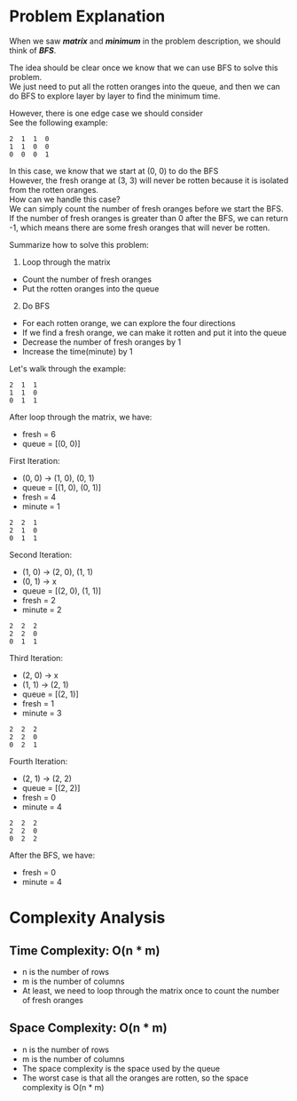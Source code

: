 # Problem Explanation

When we saw ***matrix*** and ***minimum*** in the problem description, we should think of ***BFS***.<br>

The idea should be clear once we know that we can use BFS to solve this problem.<br>
We just need to put all the rotten oranges into the queue, and then we can do BFS to explore layer by layer to find the minimum time.<br>

However, there is one edge case we should consider<br>
See the following example:<br>
```
2  1  1  0 
1  1  0  0
0  0  0  1
```
In this case, we know that we start at (0, 0) to do the BFS<br>
However, the fresh orange at (3, 3) will never be rotten because it is isolated from the rotten oranges.<br>
How can we handle this case?<br>
We can simply count the number of fresh oranges before we start the BFS.<br>
If the number of fresh oranges is greater than 0 after the BFS, we can return -1, which means there are some fresh oranges that will never be rotten.<br>

Summarize how to solve this problem:<br>
1. Loop through the matrix
  - Count the number of fresh oranges
  - Put the rotten oranges into the queue
2. Do BFS
  - For each rotten orange, we can explore the four directions
  - If we find a fresh orange, we can make it rotten and put it into the queue
  - Decrease the number of fresh oranges by 1
  - Increase the time(minute) by 1


Let's walk through the example:<br>
```
2  1  1
1  1  0
0  1  1
```
After loop through the matrix, we have:<br>
- fresh = 6
- queue = [(0, 0)]

First Iteration:<br>
- (0, 0) -> (1, 0), (0, 1)
- queue = [(1, 0), (0, 1)]
- fresh = 4
- minute = 1
```
2  2  1
2  1  0
0  1  1
```

Second Iteration:<br>
- (1, 0) -> (2, 0), (1, 1)
- (0, 1) -> x
- queue = [(2, 0), (1, 1)]
- fresh = 2
- minute = 2
```
2  2  2
2  2  0
0  1  1
```

Third Iteration:<br>
- (2, 0) -> x
- (1, 1) -> (2, 1)
- queue = [(2, 1)]
- fresh = 1
- minute = 3
```
2  2  2
2  2  0
0  2  1
```

Fourth Iteration:<br>
- (2, 1) -> (2, 2)
- queue = [(2, 2)]
- fresh = 0
- minute = 4
```
2  2  2
2  2  0
0  2  2
```

After the BFS, we have:<br>
- fresh = 0
- minute = 4

# Complexity Analysis
## Time Complexity: O(n * m)
- n is the number of rows
- m is the number of columns
- At least, we need to loop through the matrix once to count the number of fresh oranges

## Space Complexity: O(n * m)
- n is the number of rows
- m is the number of columns
- The space complexity is the space used by the queue
- The worst case is that all the oranges are rotten, so the space complexity is O(n * m)


